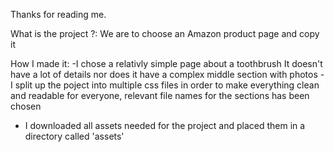 Thanks for reading me.


What is the project ?:
We are to choose an Amazon product page and copy it

How I made it:
-I chose a relativly simple page about a toothbrush
 It doesn't have a lot of details nor does it have a complex middle section with photos
-I split up the poject into multiple css files in order to make everything clean and readable for everyone, relevant file names for the sections has been chosen
- I downloaded all assets needed for the project and placed them in a directory called 'assets'
 



